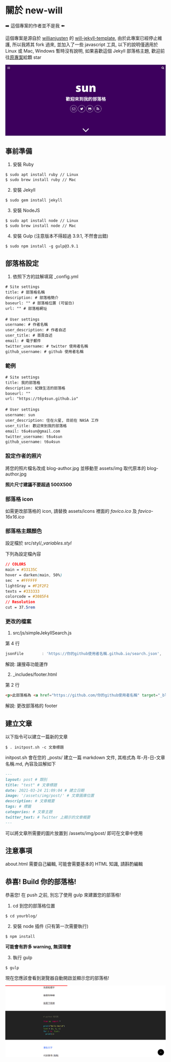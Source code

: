# 關於 new-will

:arrow_right: 這個專案的作者並不是我 :arrow_left:

這個專案是源自於 [willianjusten](https://github.com/willianjusten) 的 [will-jekyll-template](https://github.com/willianjusten/will-jekyll-template), 由於此專案已經停止維護, 所以我將其 fork 過來, 並加入了一些 javascript 工具, 以下的說明僅適用於 Linux 或 Mac, Windows 暫時沒有說明, 如果喜歡這個 Jekyll 部落格主題, 歡迎前往[原專案](https://github.com/willianjusten/will-jekyll-template)給顆 star

![blog](readmepic/blog.png)

## 事前準備

1. 安裝 Ruby

```console
$ sudo apt install ruby // Linux
$ sudo brew install ruby // Mac
```

2. 安裝 Jekyll

```console
$ sudo gem install jekyll
```

3. 安裝 NodeJS

```console
$ sudo apt install node // Linux
$ sudo brew install node // Mac
```

4. 安裝 Gulp (注意版本不得超過 3.9.1, 不然會出錯)

```console
$ sudo npm install -g gulp@3.9.1
```

## 部落格設定

1. 依照下方的註解填寫 _config.yml

```xml
# Site settings
title: # 部落格名稱
description: # 部落格簡介
baseurl: "" # 部落格位置 (可留白)
url: "" # 部落格網址

# User settings
username: # 作者名稱
user_description: # 作者自述
user_title: # 首頁自述
email: # 電子郵件
twitter_username: # twitter 使用者名稱
github_username: # github 使用者名稱
```

### 範例

```xml
# Site settings
title: 我的部落格
description: 紀錄生活的部落格
baseurl: ""
url: "https://t6y4sun.github.io"

# User settings
username: sun
user_description: 住在火星, 目前在 NASA 工作
user_title: 歡迎來到我的部落格
email: t6u4sun@gmail.com
twitter_username: t6u4sun
github_username: t6u4sun
```

### 設定作者的照片

將您的照片檔名改成 blog-author.jpg 並移動至 assets/img 取代原本的 blog-author.jpg

__照片尺寸建議不要超過 500X500__

### 部落格 icon

如需更改部落格的 icon, 請替換 assets/icons 裡面的 *favico.ico* 及 *favico-16x16.ico*

### 部落格主題顏色

設定檔於 src/styl/*_variables.styl*

下列為設定檔內容

```css
// COLORS
main = #33135C
hover = darken(main, 50%)
sec  = #FFFFFF
lightGray = #F2F2F2
texts = #333333
colorcode = #3085F4
// Resolution
cut = 37.5rem
```

### 更改的檔案

1. src/js/simpleJekyllSearch.js

第 4 行
```js
jsonFile        : 'https://你的github使用者名稱.github.io/search.json',
```

解說: 讓搜尋功能運作

2. _includes/footer.html

第 2 行
```html
<p>此部落格為 <a href="https://github.com/你的github使用者名稱" target="_blank">你的github使用者名稱</a> 擁有</p>
```

解說: 更改部落格的 footer

## 建立文章

以下指令可以建立一篇新的文章

```console
$ . initpost.sh -c 文章標題
```

initpost.sh 會在您的 _posts/ 建立一篇 markdown 文件, 其格式為 年-月-日-文章名稱.md, 內容及註解如下

```markdown
---
layout: post # 類別
title: "test" # 文章標題
date: 2021-03-24 21:09:04 # 建立日期
image: '/assets/img/post/' # 文章圖庫位置
description: # 文章概要
tags: # 標籤
categories: # 文章主題
twitter_text: # Twitter 上顯示的文章概要
---
```

可以將文章所需要的圖片放置到 /assets/img/post/ 即可在文章中使用

## 注意事項

about.html 需要自己編輯, 可能會需要基本的 HTML 知識, 請斟酌編輯

## 恭喜! Build 你的部落格!

恭喜您! 在 push 之前, 別忘了使用 gulp 來建置您的部落格!

1. cd 到您的部落格位置

```console
$ cd yourblog/
```

2. 安裝 node 插件 (只有第一次需要執行)

```console
$ npm install
```

__可能會有許多 warning, 無須理會__

3. 執行 gulp

```console
$ gulp
```

現在您應該會看到瀏覽器自動開啟並顯示您的部落格!

![blog2](readmepic/blog2.png)
